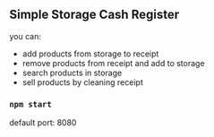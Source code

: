 
## Simple Storage Cash Register

you can:
- add products from storage to receipt
- remove products from receipt and add to storage
- search products in storage
- sell products by cleaning receipt

### `npm start`

default port: 8080



